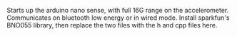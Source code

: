 Starts up the arduino nano sense, with full 16G range on the accelerometer. Communicates on bluetooth low energy or in wired mode. Install sparkfun's BNO055 library, then replace the two files with the h and cpp files here.
